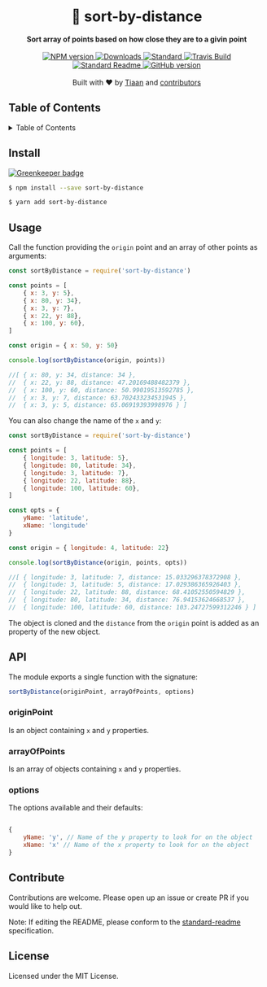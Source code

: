 <h1 align="center">🚶 sort-by-distance</h1>
<div align="center">
  <strong>Sort array of points based on how close they are to a givin point</strong>
</div>
<br>
<div align="center">
    <a href="https://npmjs.org/package/sort-by-distance">
      <img src="https://img.shields.io/npm/v/sort-by-distance.svg?style=flat-square" alt="NPM version" />
    </a>
    <a href="https://npmjs.org/package/sort-by-distance">
    <img src="https://img.shields.io/npm/dm/sort-by-distance.svg?style=flat-square" alt="Downloads" />
    </a>
    <a href="https://github.com/feross/standard">
      <img src="https://img.shields.io/badge/code%20style-standard-brightgreen.svg?style=flat-square" alt="Standard" />
    </a>
    <a href="https://travis-ci.org/tiaanduplessis/sort-by-distance">
      <img src="https://img.shields.io/travis/tiaanduplessis/sort-by-distance/master.svg?style=flat-square" alt="Travis Build" />
    </a>
    <a href="https://github.com/RichardLitt/standard-readme)">
      <img src="https://img.shields.io/badge/standard--readme-OK-green.svg?style=flat-square" alt="Standard Readme" />
    </a>
    <a href="https://badge.fury.io/gh/tiaanduplessis%2Fsort-by-distance">
      <img src="https://badge.fury.io/gh/tiaanduplessis%2Fsort-by-distance.svg?style=flat-square" alt="GitHub version" />
   </a>
</div>
<br>
<div align="center">
  Built with ❤︎ by <a href="tiaanduplessis.co.za">Tiaan</a> and <a href="https://github.com/tiaanduplessis/sort-by-distance/graphs/contributors">contributors</a>
</div>

<h2>Table of Contents</h2>
<details>
  <summary>Table of Contents</summary>
  <li><a href="#install">Install</a></li>
  <li><a href="#usage">Usage</a></li>
  <li><a href="#api">API</a></li>
  <li><a href="#contribute">Contribute</a></li>
  <li><a href="#license">License</a></li>
</details>


## Install

[![Greenkeeper badge](https://badges.greenkeeper.io/tiaanduplessis/sort-by-distance.svg)](https://greenkeeper.io/)

```sh
$ npm install --save sort-by-distance
```

```sh
$ yarn add sort-by-distance
```

## Usage

Call the function providing the `origin` point and an array of other points as arguments:

```js
const sortByDistance = require('sort-by-distance')

const points = [
	{ x: 3, y: 5},
	{ x: 80, y: 34},
	{ x: 3, y: 7},
	{ x: 22, y: 88},
	{ x: 100, y: 60},
]

const origin = { x: 50, y: 50}

console.log(sortByDistance(origin, points))

//[ { x: 80, y: 34, distance: 34 },
//  { x: 22, y: 88, distance: 47.20169488482379 },
//  { x: 100, y: 60, distance: 50.99019513592785 },
//  { x: 3, y: 7, distance: 63.702433234531945 },
//  { x: 3, y: 5, distance: 65.06919393998976 } ]

```

You can also change the name of the `x` and `y`:


```js
const sortByDistance = require('sort-by-distance')

const points = [
	{ longitude: 3, latitude: 5},
	{ longitude: 80, latitude: 34},
	{ longitude: 3, latitude: 7},
	{ longitude: 22, latitude: 88},
	{ longitude: 100, latitude: 60},
]

const opts = {
	yName: 'latitude',
	xName: 'longitude'
}

const origin = { longitude: 4, latitude: 22}

console.log(sortByDistance(origin, points, opts))

//[ { longitude: 3, latitude: 7, distance: 15.033296378372908 },
//  { longitude: 3, latitude: 5, distance: 17.029386365926403 },
//  { longitude: 22, latitude: 88, distance: 68.41052550594829 },
//  { longitude: 80, latitude: 34, distance: 76.94153624668537 },
//  { longitude: 100, latitude: 60, distance: 103.24727599312246 } ]

```

The object is cloned and the `distance` from the `origin` point is added as an property of the new object.

## API

The module exports a single function with the signature:
```js
sortByDistance(originPoint, arrayOfPoints, options)
```

### originPoint

Is an object containing `x` and `y` properties.

### arrayOfPoints

Is an array of objects containing `x` and `y` properties.

### options

The options available and their defaults:

```js

{
	yName: 'y', // Name of the y property to look for on the object
	xName: 'x' // Name of the x property to look for on the object
}

```

## Contribute

Contributions are welcome. Please open up an issue or create PR if you would like to help out.

Note: If editing the README, please conform to the [standard-readme](https://github.com/RichardLitt/standard-readme) specification.

## License

Licensed under the MIT License.
